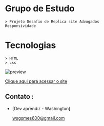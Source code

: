 # Grupo de Estudo 
    
    > Projeto Desafio de Replica site Advogados
	Responsividade

#  Tecnologias
    > HTML 
    > css
 



 ![preview](./.github/preview.png)


[Clique aqui para acessar o site]( https://washingtongomes.github.io/desafio-replica-site-adv-responsivo/)



## Contato :
- [Dev aprendiz - Washington]

   wsgomes600@gmail.com

